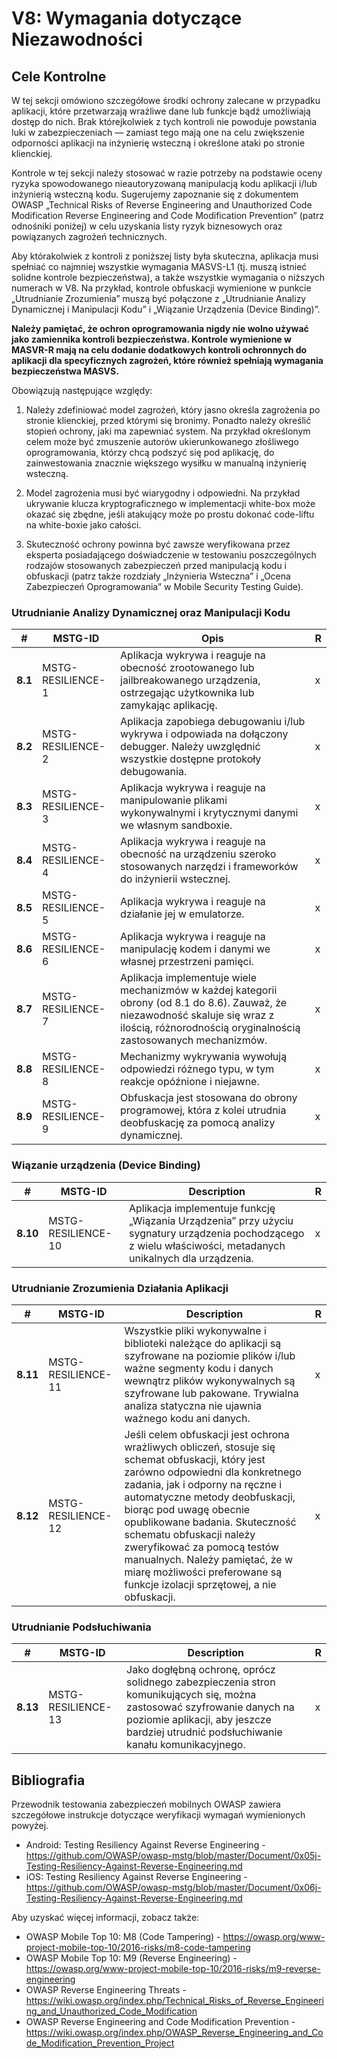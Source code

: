 # V8: Wymagania dotyczące Niezawodności

## Cele Kontrolne

W tej sekcji omówiono szczegółowe środki ochrony zalecane w przypadku aplikacji, które przetwarzają wrażliwe dane lub funkcje bądź umożliwiają dostęp do nich. Brak którejkolwiek z tych kontroli nie powoduje powstania luki w zabezpieczeniach — zamiast tego mają one na celu zwiększenie odporności aplikacji na inżynierię wsteczną i określone ataki po stronie klienckiej.

Kontrole w tej sekcji należy stosować w razie potrzeby na podstawie oceny ryzyka spowodowanego nieautoryzowaną manipulacją kodu aplikacji i/lub inżynierią wsteczną kodu. Sugerujemy zapoznanie się z dokumentem OWASP „Technical Risks of Reverse Engineering and Unauthorized Code Modification Reverse Engineering and Code Modification Prevention” (patrz odnośniki poniżej) w celu uzyskania listy ryzyk biznesowych oraz powiązanych zagrożeń technicznych.

Aby którakolwiek z kontroli z poniższej listy była skuteczna, aplikacja musi spełniać co najmniej wszystkie wymagania MASVS-L1 (tj. muszą istnieć solidne kontrole bezpieczeństwa), a także wszystkie wymagania o niższych numerach w V8. Na przykład, kontrole obfuskacji wymienione w punkcie „Utrudnianie Zrozumienia” muszą być połączone z „Utrudnianie Analizy Dynamicznej i Manipulacji Kodu” i „Wiązanie Urządzenia (Device Binding)”.

**Należy pamiętać, że ochron oprogramowania nigdy nie wolno używać jako zamiennika kontroli bezpieczeństwa. Kontrole wymienione w MASVR-R mają na celu dodanie dodatkowych kontroli ochronnych do aplikacji dla specyficznych zagrożeń, które również spełniają wymagania bezpieczeństwa MASVS.**

Obowiązują następujące względy:

1. Należy zdefiniować model zagrożeń, który jasno określa zagrożenia po stronie klienckiej, przed którymi się bronimy. Ponadto należy określić stopień ochrony, jaki ma zapewniać system. Na przykład określonym celem może być zmuszenie autorów ukierunkowanego złośliwego oprogramowania, którzy chcą podszyć się pod aplikację, do zainwestowania znacznie większego wysiłku w manualną inżynierię wsteczną.

2. Model zagrożenia musi być wiarygodny i odpowiedni. Na przykład ukrywanie klucza kryptograficznego w implementacji white-box może okazać się zbędne, jeśli atakujący może po prostu dokonać code-liftu na white-boxie jako całości.

3. Skuteczność ochrony powinna być zawsze weryfikowana przez eksperta posiadającego doświadczenie w testowaniu poszczególnych rodzajów stosowanych zabezpieczeń przed manipulacją kodu i obfuskacji (patrz także rozdziały „Inżynieria Wsteczna” i „Ocena Zabezpieczeń Oprogramowania” w Mobile Security Testing Guide).

<!-- \pagebreak -->

### Utrudnianie Analizy Dynamicznej oraz Manipulacji Kodu

| # | MSTG-ID | Opis | R |
| -- | ----------- | ---------------------- | - |
| **8.1** | MSTG-RESILIENCE-1 | Aplikacja wykrywa i reaguje na obecność zrootowanego  lub jailbreakowanego urządzenia, ostrzegając użytkownika lub zamykając aplikację. | x |
| **8.2** | MSTG-RESILIENCE-2 | Aplikacja zapobiega debugowaniu i/lub wykrywa i odpowiada na dołączony debugger. Należy uwzględnić wszystkie dostępne protokoły debugowania. | x |
| **8.3** | MSTG-RESILIENCE-3 | Aplikacja wykrywa i reaguje na manipulowanie plikami wykonywalnymi i krytycznymi danymi we własnym sandboxie. | x |
| **8.4** | MSTG-RESILIENCE-4 | Aplikacja wykrywa i reaguje na obecność na urządzeniu szeroko stosowanych narzędzi i frameworków do inżynierii wstecznej.| x |
| **8.5** | MSTG-RESILIENCE-5 | Aplikacja wykrywa i reaguje na działanie jej w emulatorze.  | x |
| **8.6** | MSTG-RESILIENCE-6 | Aplikacja wykrywa i reaguje na manipulację kodem i danymi we własnej przestrzeni pamięci. | x |
| **8.7** | MSTG-RESILIENCE-7 | Aplikacja implementuje wiele mechanizmów w każdej kategorii obrony (od 8.1 do 8.6). Zauważ, że niezawodność skaluje się wraz z ilością, różnorodnością oryginalnością zastosowanych mechanizmów. | x |
| **8.8** | MSTG-RESILIENCE-8 | Mechanizmy wykrywania wywołują odpowiedzi różnego typu, w tym reakcje opóźnione i niejawne. | x |
| **8.9** | MSTG-RESILIENCE-9 | Obfuskacja jest stosowana do obrony programowej, która z kolei utrudnia deobfuskację za pomocą analizy dynamicznej.  | x |

### Wiązanie urządzenia (Device Binding)

| # | MSTG-ID | Description | R |
| -- | ----------- | ---------------------- | - |
| **8.10** | MSTG-RESILIENCE-10 | Aplikacja implementuje funkcję „Wiązania Urządzenia” przy użyciu sygnatury urządzenia pochodzącego z wielu właściwości, metadanych unikalnych dla urządzenia. | x |

<!-- \pagebreak -->

### Utrudnianie Zrozumienia Działania Aplikacji

| # | MSTG-ID | Description | R |
| -- | ----------- | ---------------------- | - |
| **8.11** | MSTG-RESILIENCE-11 | Wszystkie pliki wykonywalne i biblioteki należące do aplikacji są szyfrowane na poziomie plików i/lub ważne segmenty kodu i danych wewnątrz plików wykonywalnych są szyfrowane lub pakowane. Trywialna analiza statyczna nie ujawnia ważnego kodu ani danych. | x |
| **8.12** | MSTG-RESILIENCE-12 | Jeśli celem obfuskacji jest ochrona wrażliwych obliczeń, stosuje się schemat obfuskacji, który jest zarówno odpowiedni dla konkretnego zadania, jak i odporny na ręczne i automatyczne metody deobfuskacji, biorąc pod uwagę obecnie opublikowane badania. Skuteczność schematu obfuskacji należy zweryfikować za pomocą testów manualnych. Należy pamiętać, że w miarę możliwości preferowane są funkcje izolacji sprzętowej, a nie obfuskacji. | x |

### Utrudnianie Podsłuchiwania

| # | MSTG-ID | Description | R |
| -- | ----------- | ---------------------- | - |
| **8.13** | MSTG-RESILIENCE-13 | Jako dogłębną ochronę, oprócz solidnego zabezpieczenia stron komunikujących się, można zastosować szyfrowanie danych na poziomie aplikacji, aby jeszcze bardziej utrudnić podsłuchiwanie kanału komunikacyjnego. | x |

<!-- \pagebreak -->

## Bibliografia

Przewodnik testowania zabezpieczeń mobilnych OWASP zawiera szczegółowe instrukcje dotyczące weryfikacji wymagań wymienionych powyżej.

- Android: Testing Resiliency Against Reverse Engineering - <https://github.com/OWASP/owasp-mstg/blob/master/Document/0x05j-Testing-Resiliency-Against-Reverse-Engineering.md>
- iOS: Testing Resiliency Against Reverse Engineering - <https://github.com/OWASP/owasp-mstg/blob/master/Document/0x06j-Testing-Resiliency-Against-Reverse-Engineering.md>

Aby uzyskać więcej informacji, zobacz także:

- OWASP Mobile Top 10: M8 (Code Tampering) - <https://owasp.org/www-project-mobile-top-10/2016-risks/m8-code-tampering>
- OWASP Mobile Top 10: M9 (Reverse Engineering) - <https://owasp.org/www-project-mobile-top-10/2016-risks/m9-reverse-engineering>
- OWASP Reverse Engineering Threats - <https://wiki.owasp.org/index.php/Technical_Risks_of_Reverse_Engineering_and_Unauthorized_Code_Modification>
- OWASP Reverse Engineering and Code Modification Prevention - <https://wiki.owasp.org/index.php/OWASP_Reverse_Engineering_and_Code_Modification_Prevention_Project>
